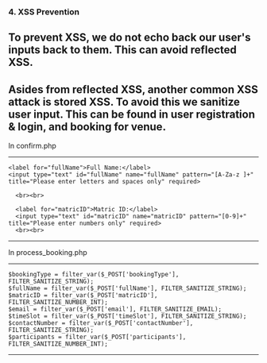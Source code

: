 ### 4. XSS Prevention 

## To prevent XSS, we do not echo back our user's inputs back to them. This can avoid reflected XSS.

## Asides from reflected XSS, another common XSS attack is stored XSS. To avoid this we sanitize user input. This can be found in user registration & login, and booking for venue.


In confirm.php

-----
    <label for="fullName">Full Name:</label>
    <input type="text" id="fullName" name="fullName" pattern="[A-Za-z ]+" title="Please enter letters and spaces only" required>

      <br><br>

      <label for="matricID">Matric ID:</label>
      <input type="text" id="matricID" name="matricID" pattern="[0-9]+" title="Please enter numbers only" required>
      <br><br>


-----


In process_booking.php

------
    $bookingType = filter_var($_POST['bookingType'], FILTER_SANITIZE_STRING);
    $fullName = filter_var($_POST['fullName'], FILTER_SANITIZE_STRING);
    $matricID = filter_var($_POST['matricID'], FILTER_SANITIZE_NUMBER_INT);
    $email = filter_var($_POST['email'], FILTER_SANITIZE_EMAIL);
    $timeSlot = filter_var($_POST['timeSlot'], FILTER_SANITIZE_STRING);
    $contactNumber = filter_var($_POST['contactNumber'], FILTER_SANITIZE_STRING);
    $participants = filter_var($_POST['participants'], FILTER_SANITIZE_NUMBER_INT);
    
------
